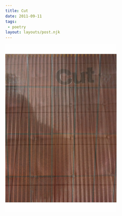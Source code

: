 ```yaml
---
title: Cut
date: 2011-09-11
tags:
 - poetry
layout: layouts/post.njk
---
```


![cut](/media/cut.png)
 
